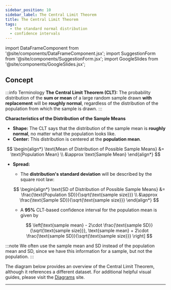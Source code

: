 ```yaml
---
sidebar_position: 10
sidebar_label: The Central Limit Theorem
title: The Central Limit Theorem
tags: 
  - the standard normal distribution
  - confidence intervals
---
```


import DataFrameComponent from '@site/components/DataFrameComponent.jsx';
import SuggestionForm from '@site/components/SuggestionForm.jsx';
import GoogleSlides from '@site/components/GoogleSlides.jsx';

## Concept

:::info Terminology
**The Central Limit Theorem (CLT):** The probability distribution of the **sum or mean** of a large random sample drawn **with replacement** will be **roughly normal**, regardless of the distribution of the population from which the sample is drawn.
:::

**Characteristics of the Distribution of the Sample Means**
- **Shape:** The CLT says that the distribution of the sample mean is **roughly normal**, no matter what the population looks like.
- **Center:** This distribution is centered at the **population mean**.

$$
\begin{align*}  
\text{Mean of Distribution of Possible Sample Means} 
&= \text{Population Mean} \\
&\approx \text{Sample Mean}
\end{align*} 
$$

- **Spread:** 
    - The **distribution's standard deviation** will be described by the square root law: 

    $$
    \begin{align*} 
    \text{SD of Distribution of Possible Sample Means} 
    &= \frac{\text{Population SD}}{\sqrt{\text{sample size}}} \\
    &\approx \frac{\text{Sample SD}}{\sqrt{\text{sample size}}} 
    \end{align*}
    $$

    - A **95%** CLT-based confidence interval for the population mean is given by

    $$
    \left[\text{sample mean} - 2\cdot \frac{\text{sample SD}}{\sqrt{\text{sample size}}},
    \text{sample mean} + 2\cdot \frac{\text{sample SD}}{\sqrt{\text{sample size}}}
    \right]
    $$

:::note
We often use the sample mean and SD instead of the population mean and SD, since we have this information for a sample, but not the population.
:::

The diagram below provides an overview of the Central Limit Theorem, although it references a different dataset. For additional helpful visual guides, please visit the [Diagrams](https://dsc10.com/diagrams/) site.

<GoogleSlides
src="https://docs.google.com/presentation/d/e/2PACX-1vTIYviveyB3wk7ck7_gFpyZTEwT67jTl0aDdidTn1iqtjRRT70ihB7HKT4rwO68dcUtr80OgOlyvsHn/embed?start=true&loop=false&delayms=3000&rm=minimal"
sourceLink="https://docs.google.com/presentation/d/1GX74m6k0PbLU6j5zPUuylbkcgsel2MPfcpfACZ45AVQ/edit?usp=sharing"
/>



---
<SuggestionForm/>